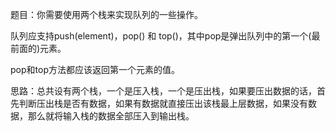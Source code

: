 题目：你需要使用两个栈来实现队列的一些操作。
   
   队列应支持push(element)，pop() 和 top()，其中pop是弹出队列中的第一个(最前面的)元素。
   
   pop和top方法都应该返回第一个元素的值。
   
思路：总共设有两个栈，一个是压入栈，一个是压出栈，如果要压出数据的话，首先判断压出栈是否有数据，如果有数据就直接压出该栈最上层数据，如果没有数据，那么就将输入栈的数据全部压入到输出栈。